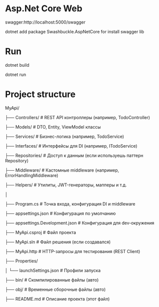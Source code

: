 # Asp.Net Core Web

swagger:http://localhost:5000/swagger

dotnet add package Swashbuckle.AspNetCore for install swagger lib

# Run

dotnet build

dotnet run

# Project structure


MyApi/

├── Controllers/           # REST API контроллеры (например, TodoController)

├── Models/                # DTO, Entity, ViewModel классы

├── Services/              # Бизнес-логика (например, TodoService)

├── Interfaces/            # Интерфейсы для DI (например, ITodoService)

├── Repositories/          # Доступ к данным (если используешь паттерн Repository)

├── Middleware/            # Кастомные middleware (например, ErrorHandlingMiddleware)

├── Helpers/               # Утилиты, JWT-генераторы, мапперы и т.д.

│

├── Program.cs             # Точка входа, конфигурация DI и middleware

├── appsettings.json       # Конфигурация по умолчанию

├── appsettings.Development.json  # Конфигурация для dev-окружения

├── MyApi.csproj           # Файл проекта

├── MyApi.sln              # Файл решения (если создавался)

├── MyApi.http             # HTTP-запросы для тестирования (REST Client)

├── Properties/

│   └── launchSettings.json  # Профили запуска

├── bin/                   # Скомпилированные файлы (авто)

├── obj/                   # Временные сборочные файлы (авто)

├── README.md              # Описание проекта (этот файл)
